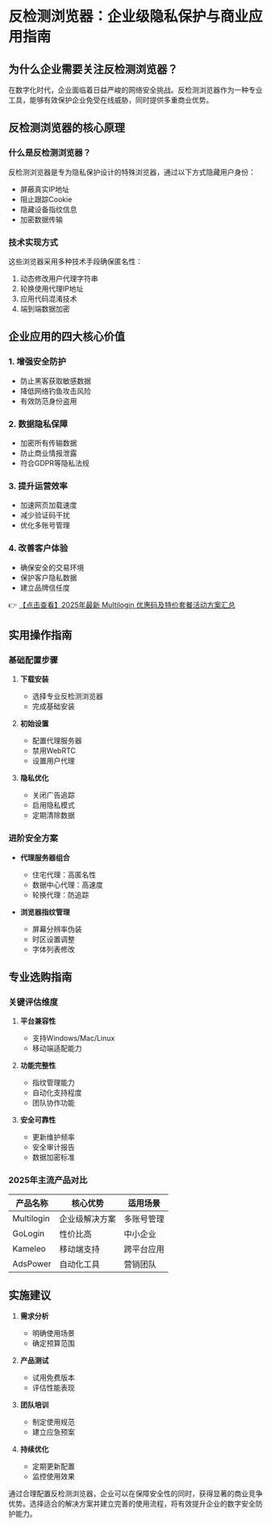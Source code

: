 # 反检测浏览器：企业级隐私保护与商业应用指南

## 为什么企业需要关注反检测浏览器？

在数字化时代，企业面临着日益严峻的网络安全挑战。反检测浏览器作为一种专业工具，能够有效保护企业免受在线威胁，同时提供多重商业优势。

## 反检测浏览器的核心原理

### 什么是反检测浏览器？
反检测浏览器是专为隐私保护设计的特殊浏览器，通过以下方式隐藏用户身份：
- 屏蔽真实IP地址
- 阻止跟踪Cookie
- 隐藏设备指纹信息
- 加密数据传输

### 技术实现方式
这些浏览器采用多种技术手段确保匿名性：
1. 动态修改用户代理字符串
2. 轮换使用代理IP地址
3. 应用代码混淆技术
4. 端到端数据加密

## 企业应用的四大核心价值

### 1. 增强安全防护
- 防止黑客获取敏感数据
- 降低网络钓鱼攻击风险
- 有效防范身份盗用

### 2. 数据隐私保障
- 加密所有传输数据
- 防止商业情报泄露
- 符合GDPR等隐私法规

### 3. 提升运营效率
- 加速网页加载速度
- 减少验证码干扰
- 优化多账号管理

### 4. 改善客户体验
- 确保安全的交易环境
- 保护客户隐私数据
- 建立品牌信任度

👉 [【点击查看】2025年最新 Multilogin 优惠码及特价套餐活动方案汇总](https://bit.ly/multIlogin)

## 实用操作指南

### 基础配置步骤
1. **下载安装**
   - 选择专业反检测浏览器
   - 完成基础安装

2. **初始设置**
   - 配置代理服务器
   - 禁用WebRTC
   - 设置用户代理

3. **隐私优化**
   - 关闭广告追踪
   - 启用隐私模式
   - 定期清除数据

### 进阶安全方案
- **代理服务器组合**
  - 住宅代理：高匿名性
  - 数据中心代理：高速度
  - 轮换代理：防追踪

- **浏览器指纹管理**
  - 屏幕分辨率伪装
  - 时区设置调整
  - 字体列表修改

## 专业选购指南

### 关键评估维度
1. **平台兼容性**
   - 支持Windows/Mac/Linux
   - 移动端适配能力

2. **功能完整性**
   - 指纹管理能力
   - 自动化支持程度
   - 团队协作功能

3. **安全可靠性**
   - 更新维护频率
   - 安全审计报告
   - 数据加密标准

### 2025年主流产品对比
| 产品名称 | 核心优势 | 适用场景 |
|---------|---------|---------|
| Multilogin | 企业级解决方案 | 多账号管理 |
| GoLogin | 性价比高 | 中小企业 |
| Kameleo | 移动端支持 | 跨平台应用 |
| AdsPower | 自动化工具 | 营销团队 |

## 实施建议

1. **需求分析**
   - 明确使用场景
   - 确定预算范围

2. **产品测试**
   - 试用免费版本
   - 评估性能表现

3. **团队培训**
   - 制定使用规范
   - 建立应急预案

4. **持续优化**
   - 定期更新配置
   - 监控使用效果

通过合理配置反检测浏览器，企业可以在保障安全性的同时，获得显著的商业竞争优势。选择适合的解决方案并建立完善的使用流程，将有效提升企业的数字安全防护能力。